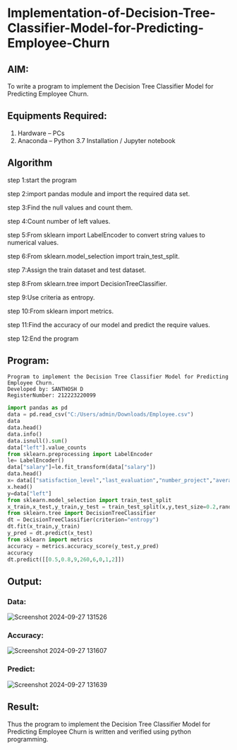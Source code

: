 # Implementation-of-Decision-Tree-Classifier-Model-for-Predicting-Employee-Churn

## AIM:
To write a program to implement the Decision Tree Classifier Model for Predicting Employee Churn.

## Equipments Required:
1. Hardware – PCs
2. Anaconda – Python 3.7 Installation / Jupyter notebook

## Algorithm
 step 1:start the program
 
 step 2:import pandas module and import the required data set.
 
 step 3:Find the null values and count them.
 
 step 4:Count number of left values.
 
 step 5:From sklearn import LabelEncoder to convert string values to numerical values.
 
 step 6:From sklearn.model_selection import train_test_split.
 
 step 7:Assign the train dataset and test dataset.
 
 step 8:From sklearn.tree import DecisionTreeClassifier.
 
 step 9:Use criteria as entropy.
 
 step 10:From sklearn import metrics.
 
 step 11:Find the accuracy of our model and predict the require values.
 
 step 12:End the program
## Program:
```
Program to implement the Decision Tree Classifier Model for Predicting Employee Churn.
Developed by: SANTHOSH D
RegisterNumber: 212223220099
```
```python
import pandas as pd
data = pd.read_csv("C:/Users/admin/Downloads/Employee.csv")
data
data.head()
data.info()
data.isnull().sum()
data["left"].value_counts
from sklearn.preprocessing import LabelEncoder
le= LabelEncoder()
data["salary"]=le.fit_transform(data["salary"])
data.head()
x= data[["satisfaction_level","last_evaluation","number_project","average_montly_hours","time_spend_company","Work_accident","promotion_last_5years","salary"]]
x.head()
y=data["left"]
from sklearn.model_selection import train_test_split
x_train,x_test,y_train,y_test = train_test_split(x,y,test_size=0.2,random_state = 100)
from sklearn.tree import DecisionTreeClassifier
dt = DecisionTreeClassifier(criterion="entropy")
dt.fit(x_train,y_train)
y_pred = dt.predict(x_test)
from sklearn import metrics
accuracy = metrics.accuracy_score(y_test,y_pred)
accuracy
dt.predict([[0.5,0.8,9,260,6,0,1,2]])
```

## Output:

### Data:

![Screenshot 2024-09-27 131526](https://github.com/user-attachments/assets/4a8c77c3-5147-4675-911f-f2f0de1e3c7b)

### Accuracy:

![Screenshot 2024-09-27 131607](https://github.com/user-attachments/assets/9f05dfee-b9b4-4326-888b-07842c8ed425)

### Predict:

![Screenshot 2024-09-27 131639](https://github.com/user-attachments/assets/ddd58bdc-7b7a-4d3c-97cf-e0e4f84345af)

## Result:
Thus the program to implement the  Decision Tree Classifier Model for Predicting Employee Churn is written and verified using python programming.
